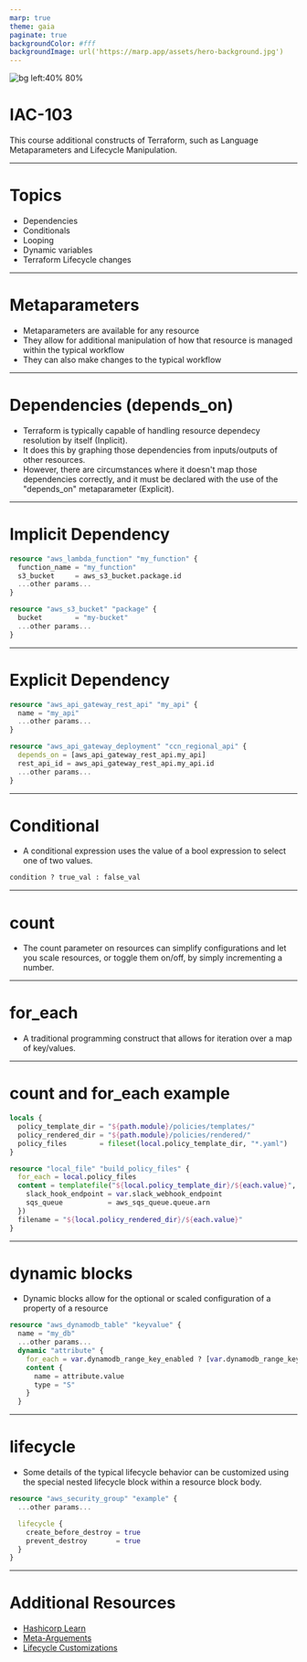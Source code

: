 ```yaml
---
marp: true
theme: gaia
paginate: true
backgroundColor: #fff
backgroundImage: url('https://marp.app/assets/hero-background.jpg')
---
```


![bg left:40% 80%](content/logo.jpg)

# **IAC-103**

This course additional constructs of Terraform, such as Language Metaparameters and Lifecycle Manipulation.

---

# Topics

* Dependencies
* Conditionals
* Looping
* Dynamic variables
* Terraform Lifecycle changes

---

# Metaparameters

* Metaparameters are available for any resource
* They allow for additional manipulation of how that resource is managed within the typical workflow
* They can also make changes to the typical workflow

---

# Dependencies (depends_on)

* Terraform is typically capable of handling resource dependecy resolution by itself (Inplicit).  
* It does this by graphing those dependencies from inputs/outputs of other resources.
* However, there are circumstances where it doesn't map those dependencies correctly, and it must be declared with the use of the "depends_on" metaparameter (Explicit).

---

# Implicit Dependency

```Terraform
resource "aws_lambda_function" "my_function" {
  function_name = "my_function"
  s3_bucket     = aws_s3_bucket.package.id
  ...other params...
}

resource "aws_s3_bucket" "package" {
  bucket        = "my-bucket"
  ...other params...
}
```

---

# Explicit Dependency

```Terraform
resource "aws_api_gateway_rest_api" "my_api" {
  name = "my_api"
  ...other params...
}

resource "aws_api_gateway_deployment" "ccn_regional_api" {
  depends_on = [aws_api_gateway_rest_api.my_api]
  rest_api_id = aws_api_gateway_rest_api.my_api.id
  ...other params...
}
```

---

# Conditional

* A conditional expression uses the value of a bool expression to select one of two values.

```Terraform
condition ? true_val : false_val
```

---

# count

* The count parameter on resources can simplify configurations and let you scale resources, or toggle them on/off, by simply incrementing a number.

---

# for_each

* A traditional programming construct that allows for iteration over a map of key/values.

---

# count and for_each example

```Terraform
locals {
  policy_template_dir = "${path.module}/policies/templates/"
  policy_rendered_dir = "${path.module}/policies/rendered/"
  policy_files        = fileset(local.policy_template_dir, "*.yaml")
}

resource "local_file" "build_policy_files" {
  for_each = local.policy_files
  content = templatefile("${local.policy_template_dir}/${each.value}", {
    slack_hook_endpoint = var.slack_webhook_endpoint
    sqs_queue           = aws_sqs_queue.queue.arn
  })
  filename = "${local.policy_rendered_dir}/${each.value}"
}
```

---

# dynamic blocks

* Dynamic blocks allow for the optional or scaled configuration of a property of a resource

```Terraform
resource "aws_dynamodb_table" "keyvalue" {
  name = "my_db"
  ...other params...
  dynamic "attribute" {
    for_each = var.dynamodb_range_key_enabled ? [var.dynamodb_range_key] : []
    content {
      name = attribute.value
      type = "S"
    }
  }
```

---

# lifecycle

* Some details of the typical lifecycle behavior can be customized using the special nested lifecycle block within a resource block body.

```Terraform
resource "aws_security_group" "example" {
  ...other params...

  lifecycle {
    create_before_destroy = true
    prevent_destroy       = true
  }
}
```

---

# Additional Resources

* [Hashicorp Learn](https://learn.hashicorp.com/terraform)
* [Meta-Arguements](https://www.terraform.io/docs/configuration/resources.html#meta-arguments)
* [Lifecycle Customizations](https://www.terraform.io/docs/configuration/resources.html#lifecycle-lifecycle-customizations)
